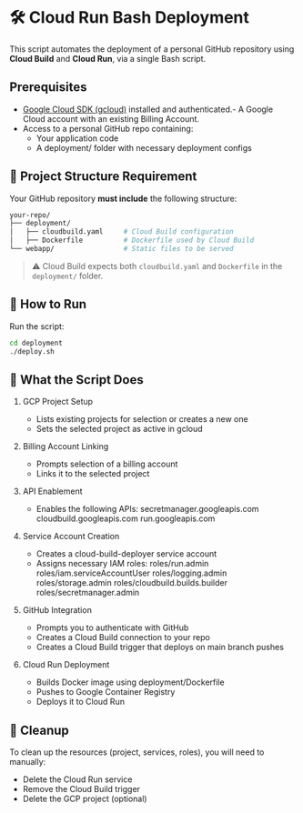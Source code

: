 # 🛠️ Cloud Run Bash Deployment

This script automates the deployment of a personal GitHub repository using **Cloud Build** and **Cloud Run**, via a single Bash script.

## Prerequisites

- [Google Cloud SDK (gcloud)](https://cloud.google.com/sdk/docs/install) installed and authenticated.- A Google Cloud account with an existing Billing Account.
- Access to a personal GitHub repo containing:
    - Your application code
    - A deployment/ folder with necessary deployment configs

## 📁 Project Structure Requirement
Your GitHub repository **must include** the following structure:
```bash
your-repo/
├── deployment/
│   ├── cloudbuild.yaml     # Cloud Build configuration
│   ├── Dockerfile          # Dockerfile used by Cloud Build
└── webapp/                 # Static files to be served
```
> ⚠️ Cloud Build expects both `cloudbuild.yaml` and `Dockerfile` in the `deployment/` folder.

## 🚀 How to Run
Run the script:
```bash
cd deployment
./deploy.sh
```

## 🧠 What the Script Does

1. GCP Project Setup
    - Lists existing projects for selection or creates a new one        
    - Sets the selected project as active in gcloud

2. Billing Account Linking
    - Prompts selection of a billing account
    - Links it to the selected project

3. API Enablement
    - Enables the following APIs:
        secretmanager.googleapis.com
        cloudbuild.googleapis.com
        run.googleapis.com

4. Service Account Creation
    - Creates a cloud-build-deployer service account
    - Assigns necessary IAM roles:
        roles/run.admin
        roles/iam.serviceAccountUser
        roles/logging.admin
        roles/storage.admin
        roles/cloudbuild.builds.builder
        roles/secretmanager.admin

5. GitHub Integration
    - Prompts you to authenticate with GitHub
    - Creates a Cloud Build connection to your repo
    - Creates a Cloud Build trigger that deploys on main branch pushes

6. Cloud Run Deployment
    - Builds Docker image using deployment/Dockerfile
    - Pushes to Google Container Registry
    - Deploys it to Cloud Run

## 🧹 Cleanup

To clean up the resources (project, services, roles), you will need to manually:

- Delete the Cloud Run service
- Remove the Cloud Build trigger
- Delete the GCP project (optional)